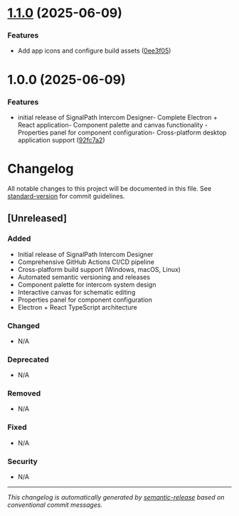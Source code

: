 # [1.1.0](https://github.com/OmarAglan/SignalPath/compare/v1.0.0...v1.1.0) (2025-06-09)


### Features

* Add app icons and configure build assets ([0ee3f05](https://github.com/OmarAglan/SignalPath/commit/0ee3f05b7a3e98b8cbd71fb733c244dc1c9a85eb))

# 1.0.0 (2025-06-09)


### Features

* initial release of SignalPath Intercom Designer- Complete Electron + React application- Component palette and canvas functionality  - Properties panel for component configuration- Cross-platform desktop application support ([92fc7a2](https://github.com/OmarAglan/SignalPath/commit/92fc7a2d283b773cd31a3c2bbb7f52f3cae0773f))

# Changelog

All notable changes to this project will be documented in this file. See [standard-version](https://github.com/conventional-changelog/standard-version) for commit guidelines.

## [Unreleased]

### Added
- Initial release of SignalPath Intercom Designer
- Comprehensive GitHub Actions CI/CD pipeline
- Cross-platform build support (Windows, macOS, Linux)
- Automated semantic versioning and releases
- Component palette for intercom system design
- Interactive canvas for schematic editing
- Properties panel for component configuration
- Electron + React TypeScript architecture

### Changed
- N/A

### Deprecated
- N/A

### Removed
- N/A

### Fixed
- N/A

### Security
- N/A

---

*This changelog is automatically generated by [semantic-release](https://github.com/semantic-release/semantic-release) based on conventional commit messages.*
